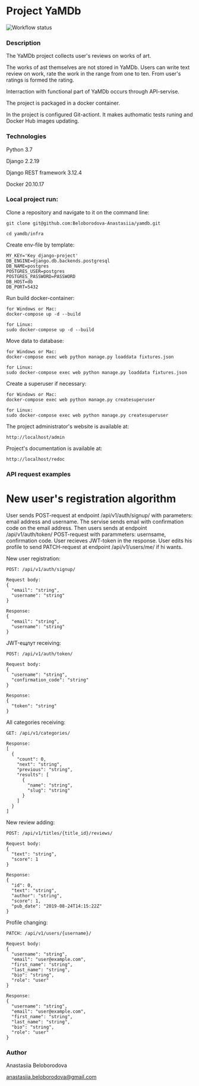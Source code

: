 # Project YaMDb

![Workflow status](https://github.com/Beloborodova-Anastasiia/yamdb_final/actions/workflows/yamdb_workflow.yml/badge.svg
)

### Description

The YaMDb project collects user's reviews on works of art.

The works of ast themselves are not stored in YaMDb.
Users can write text review on work, rate the work in the range from one to ten. From user's ratings  is formed the rating.

Interraction with functional part of YaMDb occurs through API-servise.

The project is packaged in a docker container. 

In the project is configured Git-actiont. It makes authomatic tests runing and Docker Hub images updating.

### Technologies

Python 3.7

Django 2.2.19

Django REST framework 3.12.4

Docker 20.10.17

### Local project run:

Clone a repository and navigate to it on the command line:

```
git clone git@github.com:Beloborodova-Anastasiia/yamdb.git
```

```
cd yamdb/infra
```

Create env-file by template:

```
MY_KEY='Key django-project'
DB_ENGINE=django.db.backends.postgresql
DB_NAME=postgres
POSTGRES_USER=postgres
POSTGRES_PASSWORD=PASSWORD
DB_HOST=db
DB_PORT=5432
```

Run build docker-container:

```
for Windows or Mac:
docker-compose up -d --build
```
```
for Linux:
sudo docker-compose up -d --build
```

Move data to database:

```
for Windows or Mac:
docker-compose exec web python manage.py loaddata fixtures.json
```
```
for Linux:
sudo docker-compose exec web python manage.py loaddata fixtures.json
```

Create a superuser if necessary:

```
for Windows or Mac:
docker-compose exec web python manage.py createsuperuser
```
```
for Linux:
sudo docker-compose exec web python manage.py createsuperuser
```

The project administrator's website is available at:

```
http://localhost/admin

```
Project's documentation is available at:

```
http://localhost/redoc
```

### API request examples

# New user's registration algorithm

User sends POST-request at endpoint /api/v1/auth/signup/ with parameters: email address and username.
The servise sends email with confirmation code on the email address.
Then users sends at endpoint /api/v1/auth/token/ POST-request with parammeters:
usernsame, confirmation code. User recieves JWT-token in the response.
User edits his profile to send PATCH-request at endpoint /api/v1/users/me/ if hi wants.


New user registration:

```
POST: /api/v1/auth/signup/
```
```
Request body:
{
  "email": "string",
  "username": "string"
}
```
```
Response:
{
  "email": "string",
  "username": "string"
}
```

JWT-ещлут receiving:
```
POST: /api/v1/auth/token/
```
```
Request body:
{
  "username": "string",
  "confirmation_code": "string"
}
```
```
Response:
{
  "token": "string"
}
```

All categories receiving:

```
GET: /api/v1/categories/
```
```
Response:
[
  {
    "count": 0,
    "next": "string",
    "previous": "string",
    "results": [
      {
        "name": "string",
        "slug": "string"
      }
    ]
  }
]
```

New review adding:

```
POST: /api/v1/titles/{title_id}/reviews/
```
```
Request body:
{
  "text": "string",
  "score": 1
}
```
```
Response:
{
  "id": 0,
  "text": "string",
  "author": "string",
  "score": 1,
  "pub_date": "2019-08-24T14:15:22Z"
}
```

Profile changing:

```
PATCH: /api/v1/users/{username}/
```
```
Request body:
{
  "username": "string",
  "email": "user@example.com",
  "first_name": "string",
  "last_name": "string",
  "bio": "string",
  "role": "user"
}
```
```
Response:
{
  "username": "string",
  "email": "user@example.com",
  "first_name": "string",
  "last_name": "string",
  "bio": "string",
  "role": "user"
}
```


### Author

Anastasiia Beloborodova 

anastasiia.beloborodova@gmail.com
